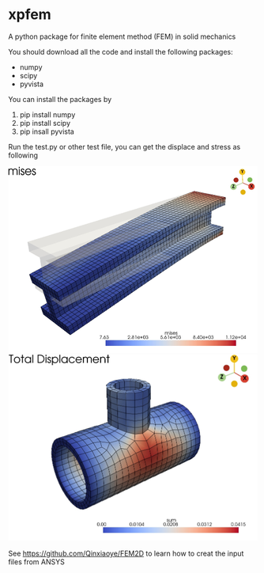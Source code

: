 # xpfem
A python package for finite element method (FEM) in solid mechanics

You should download all the code and install the following packages:
* numpy
* scipy
* pyvista

You can install the packages by
1. pip install numpy
2. pip install scipy
3. pip insall pyvista

Run the test.py or other test file, you can get the displace and stress as following

<div align="center">
    <img src="https://github.com/Qinxiaoye/xpfem/blob/main/figure/beam.png">
</div>

<div align="center">
    <img src="https://github.com/Qinxiaoye/xpfem/blob/main/figure/pipe.png">
</div>


See <https://github.com/Qinxiaoye/FEM2D> to learn how to creat the input files from ANSYS
